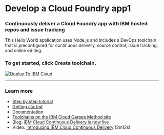 # Develop a Cloud Foundry app1

### Continuously deliver a Cloud Foundry app with IBM hosted repos and issue tracking

This Hello World application uses Node.js and includes a DevOps toolchain that is preconfigured for continuous delivery, source control, issue tracking, and online editing.

### To get started, click **Create toolchain**.

[![Deploy To IBM Cloud](https://cloud.ibm.com/devops/graphics/create_toolchain_button.png)](https://cloud.ibm.com/devops/setup/deploy/?repository=https%3A//github.com/open-toolchain/simple-toolchain-hosted)

---
### Learn more

* [Step by step tutorial](https://www.ibm.com/devops/method/tutorials/tutorial_toolchain_cfv2)
* [Getting started](https://cloud.ibm.com/devops)
* [Documentation](https://cloud.ibm.com/docs/services/ContinuousDelivery?topic=ContinuousDelivery-getting-started&pos=2)
* [Toolchains on the IBM Cloud Garage Method site](https://www.ibm.com/devops/method/category/tools)
* Blog: [IBM Cloud Continuous Delivery is now live](https://www.ibm.com/blogs/bluemix/2016/11/bluemix-continuous-delivery-is-now-live/)
* Video: [Introducing IBM Cloud Continuous Delivery](https://www.youtube.com/watch?v=QPSAZ64APpc&feature=youtu.be) (2m12s)
